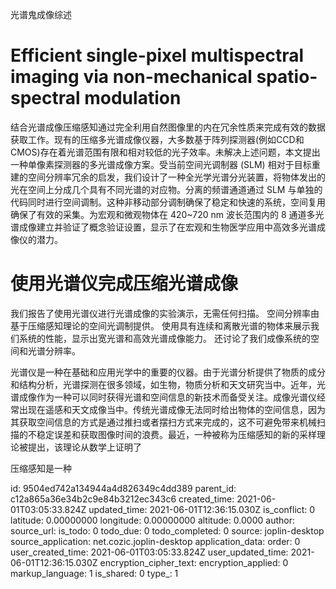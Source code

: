 光谱鬼成像综述

# Efficient single-pixel multispectral imaging via non-mechanical spatio- spectral modulation

结合光谱成像压缩感知通过完全利用自然图像里的内在冗余性质来完成有效的数据获取工作。现有的压缩多光谱成像仪器，大多数基于阵列探测器(例如CCD和CMOS)存在着光谱范围有限和相对较低的光子效率。未解决上述问题，本文提出一种单像素探测器的多光谱成像方案。受当前空间光调制器 (SLM) 相对于目标重建的空间分辨率冗余的启发，我们设计了一种全光学光谱分光装置，将物体发出的光在空间上分成几个具有不同光谱的对应物。分离的频谱通道通过 SLM 与单独的代码同时进行空间调制。这种非移动部分调制确保了稳定和快速的系统，空间复用确保了有效的采集。为宏观和微观物体在 420~720 nm 波长范围内的 8 通道多光谱成像建立并验证了概念验证设置，显示了在宏观和生物医学应用中高效多光谱成像仪的潜力。

# 使用光谱仪完成压缩光谱成像

我们报告了使用光谱仪进行光谱成像的实验演示，无需任何扫描。 空间分辨率由基于压缩感知理论的空间光调制提供。 使用具有连续和离散光谱的物体来展示我们系统的性能，显示出宽光谱和高效光谱成像能力。 还讨论了我们成像系统的空间和光谱分辨率。

光谱仪是一种在基础和应用光学中的重要的仪器。由于光谱分析提供了物质的成分和结构分析，光谱探测在很多领域，如生物，物质分析和天文研究当中。近年，光谱成像作为一种可以同时获得光谱和空间信息的新技术而备受关注。成像光谱仪经常出现在遥感和天文成像当中。传统光谱成像无法同时给出物体的空间信息，因为其获取空间信息的方式是通过推扫或者摆扫方式来完成的，这不可避免带来机械扫描的不稳定误差和获取图像时间的浪费。最近，一种被称为压缩感知的新的采样理论被提出，该理论从数学上证明了

压缩感知是一种

id: 9504ed742a134944a4d826349c4dd389
parent_id: c12a865a36e34b2c9e84b3212ec343c6
created_time: 2021-06-01T03:05:33.824Z
updated_time: 2021-06-01T12:36:15.030Z
is_conflict: 0
latitude: 0.00000000
longitude: 0.00000000
altitude: 0.0000
author: 
source_url: 
is_todo: 0
todo_due: 0
todo_completed: 0
source: joplin-desktop
source_application: net.cozic.joplin-desktop
application_data: 
order: 0
user_created_time: 2021-06-01T03:05:33.824Z
user_updated_time: 2021-06-01T12:36:15.030Z
encryption_cipher_text: 
encryption_applied: 0
markup_language: 1
is_shared: 0
type_: 1
